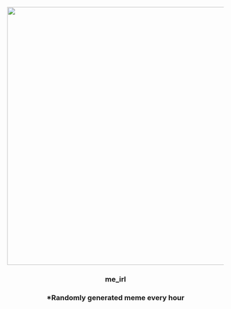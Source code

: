 <p align="center">
        <img src="https://i.redd.it/y2awq6mngfj91.jpg" width="600" height="600">
        </p>
        <h3 align="center">me_irl</h3>
        <h3 align="center">*Randomly generated meme every hour</h3>
    